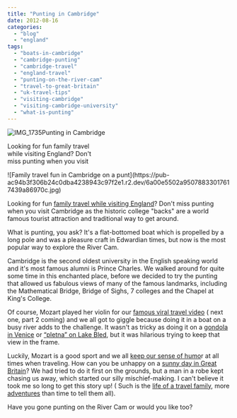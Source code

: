 ```yaml
---
title: "Punting in Cambridge"
date: 2012-08-16
categories: 
  - "blog"
  - "england"
tags: 
  - "boats-in-cambridge"
  - "cambridge-punting"
  - "cambridge-travel"
  - "england-travel"
  - "punting-on-the-river-cam"
  - "travel-to-great-britain"
  - "uk-travel-tips"
  - "visiting-cambridge"
  - "visiting-cambridge-university"
  - "what-is-punting"
---
```


![IMG_1735](https://pub-ac94b3f306b24c0dba4238943c97f2e1.r2.dev/6a00e5502a95078833016765d5c143970b.jpg)Punting in Cambridge

Looking for fun family travel  
while visiting England? Don't  
miss punting when you visit

<!--more--> ![Family travel fun in Cambridge on a punt](https://pub-ac94b3f306b24c0dba4238943c97f2e1.r2.dev/6a00e5502a95078833017617439a86970c.jpg)  
  
  
Looking for fun [family travel while visiting England](https://pub-ac94b3f306b24c0dba4238943c97f2e1.r2.dev/2009/07/family-travel-photoengland-globe-theatre-king-lear.html "fun family travel England")? Don't miss punting when you visit Cambridge as the historic college "backs" are a world famous tourist attraction and traditional way to get around.  
  
What is punting, you ask? It's a flat-bottomed boat which is propelled by a long pole and was a pleasure craft in Edwardian times, but now is the most popular way to explore the River Cam.  
  
Cambridge is the second oldest university in the English speaking world and it's most famous alumni is Prince Charles. We walked around for quite some time in this enchanted place, before we decided to try the punting that allowed us fabulous views of many of the famous landmarks, including the Mathematical Bridge, Bridge of Sighs, 7 colleges and the Chapel at King's College.  
  
Of course, Mozart played her violin for our [famous viral travel video](https://pub-ac94b3f306b24c0dba4238943c97f2e1.r2.dev/2008/12/where-in-heaven.html "famous viral travel video") ( next one, part 2 coming) and we all got to giggle because doing it in a boat on a busy river adds to the challenge. It wasn't as tricky as doing it on a [gondola in Venice](https://pub-ac94b3f306b24c0dba4238943c97f2e1.r2.dev/2007/05/venetian-violin.html "gondola in venice") or [“pletna” on Lake Bled](https://pub-ac94b3f306b24c0dba4238943c97f2e1.r2.dev/2007/10/beautiful-lake.html "Lake Bled"), but it was hilarious trying to keep that view in the frame.  
  
Luckily, Mozart is a good sport and we all [keep our sense of humo](https://pub-ac94b3f306b24c0dba4238943c97f2e1.r2.dev/2008/08/crazy-travel-ch.html "keeping sense of humor in travel")r at all times when traveling. How can you be unhappy on a [sunny day in Great Britain](https://pub-ac94b3f306b24c0dba4238943c97f2e1.r2.dev/2009/02/swimming-with-swans-stratforduponavon-england-uk.html "sunny day in Great Britain")? We had tried to do it first on the grounds, but a man in a robe kept chasing us away, which started our silly mischief-making. I can't believe it took me so long to get this story up! ( Such is the [life of a travel family](https://pub-ac94b3f306b24c0dba4238943c97f2e1.r2.dev/2009/04/how-to-travel-the-world-as-a-digital-nomad-family.html "life of a travel family"), more [adventures](https://pub-ac94b3f306b24c0dba4238943c97f2e1.r2.dev/2012/01/amazing-family-world-tour.html "Around-the-world adventures") than time to tell them all).  
  
Have you gone punting on the River Cam or would you like too?
